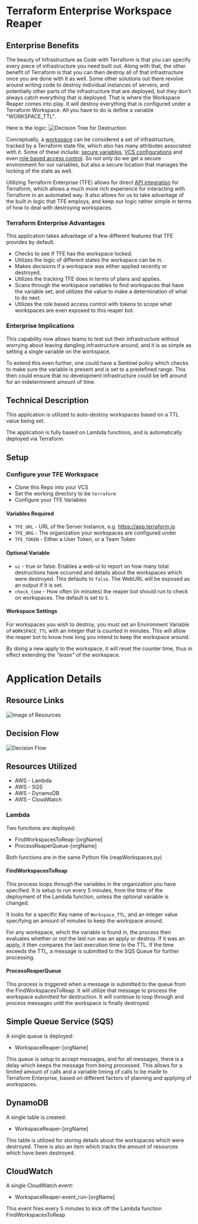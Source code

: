 # Terraform Enterprise Workspace Reaper

## Enterprise Benefits

The beauty of Infrastructure as Code with Terraform is that you can specify every piece of infrastructure you need built out. Along with that, the other benefit of Terraform is that you can then destroy all of that infrastructure once you are done with it as well. Some other solutions out there revolve around writing code to destroy individual instances of servers, and potentially other parts of the infrastructure that are deployed, but they don't always catch everything that is deployed. That is where the Workspace Reaper comes into play. It will destroy everything that is configured under a Terraform Workspace. All you have to do is define a variable "WORKSPACE_TTL".

Here is the logic: 
![Decision Tree for Destruction](https://www.lucidchart.com/publicSegments/view/91c993b7-4bb4-4ed7-aa28-82a18feeebb3/image.png)

Conceptually, a [workspace](https://www.terraform.io/docs/enterprise/workspaces/index.html) can be considered a set of infrastructure, tracked by a Terraform state file, which also has many attributes associated with it. Some of these include: [secure variables](https://www.terraform.io/docs/enterprise/workspaces/variables.html), [VCS configurations](https://www.terraform.io/docs/enterprise/vcs/index.html) and even [role based access control](https://www.terraform.io/docs/enterprise/users-teams-organizations/index.html). So not only do we get a secure environment for our variables, but also a secure location that manages the locking of the state as well.

Utilizing Terraform Enterprise (TFE) allows for direct [API integration](https://www.terraform.io/docs/enterprise/api/index.html) for Terraform, which allows a much more rich experience for interacting with Terraform in an automated way. It also allows for us to take advantage of the built in logic that TFE employs, and keep our logic rather simple in terms of how to deal with destroying workspaces.

### Terraform Enterprise Advantages
This application takes advantage of a few different features that TFE provides by default.
 * Checks to see if TFE has the workspace locked.
 * Utilizes the logic of different states the workspace can be in.
 * Makes decisions if a workspace was either applied recently or destroyed.
 * Utilizes the tracking TFE does in terms of plans and applies.
 * Scans through the workspace variables to find workspaces that have the variable set, and utilizes the value to make a determination of what to do next.
 * Utilizes the role based access control with tokens to scope what workspaces are even exposed to this reaper bot.

### Enterprise Implications

This capability now allows teams to test out their infrastructure without worrying about leaving dangling infrastructure around, and it is as simple as setting a single variable on the workspace.

To extend this even further, one could have a Sentinel policy which checks to make sure the variable is present and is set to a predefined range. This then could ensure that no development infrastructure could be left around for an indeterminent amount of time. 



## Technical Description
This application is utilized to auto-destroy workspaces based on a TTL value being set. 

The application is fully based on Lambda functions, and is automatically deployed via Terraform. 



## Setup

### Configure your TFE Workspace
* Clone this Repo into your VCS
* Set the working directory to be `terraform`
* Configure your TFE Variables

#### Variables Required
 * `TFE_URL` - URL of the Server Instance, e.g. https://app.terraform.io
 * `TFE_ORG` - The organization your workspaces are configured under
 * `TFE_TOKEN` - Either a User Token, or a Team Token

 #### Optional Variable
 * `ui` - true or false: Enables a web-ui to report on how many total destructions have occurred and details about the workspaces which were destroyed. This defaults to `false`. The WebURL will be exposed as an output if it is set.
 * `check_time` - How often (in minutes) the reaper bot should run to check on workspaces. The default is set to `5`.

#### Workspace Settings
For workspaces you wish to destroy, you must set an Environment Variable of `WORKSPACE_TTL` with an integer that is counted in minutes. This will allow the reaper bot to know how long you intend to keep the workspace around. 

By doing a new apply to the workspace, it will reset the counter time, thus in effect extending the _"lease"_ of the workspace.


# Application Details
## Resource Links
![Image of Resources](https://www.lucidchart.com/publicSegments/view/2275fe76-e2c3-42ec-a737-7de8faea2c31/image.png)

## Decision Flow
![Decision Flow](https://www.lucidchart.com/publicSegments/view/e5721952-cac3-43d4-9dc1-e9eb5b2410fe/image.png)

## Resources Utilized
 * AWS - Lambda
 * AWS - SQS
 * AWS - DynamoDB
 * AWS - CloudWatch

### Lambda
Two functions are deployed:
 * FindWorkspacesToReap-[orgName]
 * ProcessReaperQueue-[orgName]

 Both functions are in the same Python file (reapWorkspaces.py)

#### FindWorkspacesToReap
This process loops through the variables in the organization you have specified. It is setup to run every 5 minutes, from the time of the deployment of the Lambda function, unless the optional variable is changed. 

It looks for a specific Key name of `Workspace_TTL`, and an integer value specifying an amount of minutes to keep the workspace around. 

For any workspace, which the variable is found in, the process then evaluates whether or not the last run was an apply or destroy. If it was an apply, it then compares the last execution time to the TTL. If the time exceeds the TTL, a message is submitted to the SQS Queue for further processing.

#### ProcessReaperQueue

This process is triggered when a message is submitted to the queue from the FindWorkspacesToReap. It will utilize that message to process the workspace submitted for destruction. It will continue to loop through and process messages until the workspace is finally destroyed.

## Simple Queue Service (SQS)

A single queue is deployed:
 * WorkspaceReaper-[orgName]

This queue is setup to accept messages, and for all messages, there is a delay which keeps the message from being processed. This allows for a limited amount of calls and a variable timing of calls to be made to Terraform Enterprise, based on different factors of planning and applying of workspaces.

## DynamoDB

A single table is created:
 * WorkspaceReaper-[orgName]

This table is utilized for storing details about the workspaces which were destroyed. There is also an item which tracks the amount of resources which have been destroyed. 

## CloudWatch

A single CloudWatch event:
 * WorkspaceReaper-event_run-[orgName]

This event fires every 5 minutes to kick off the Lambda function FindWorkspacesToReap

